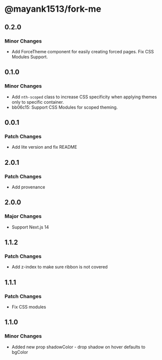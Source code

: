 # @mayank1513/fork-me

## 0.2.0

### Minor Changes

- Add ForceTheme component for easily creating forced pages.
  Fix CSS Modules Support.

## 0.1.0

### Minor Changes

- Add `nth-scoped` class to increase CSS specificity when applying themes only to specific container.
- bb06c15: Support CSS Modules for scoped theming.

## 0.0.1

### Patch Changes

- Add lite version and fix README

## 2.0.1

### Patch Changes

- Add provenance

## 2.0.0

### Major Changes

- Support Next.js 14

## 1.1.2

### Patch Changes

- Add z-index to make sure ribbon is not covered

## 1.1.1

### Patch Changes

- Fix CSS modules

## 1.1.0

### Minor Changes

- Added new prop shadowColor - drop shadow on hover defaults to bgColor
